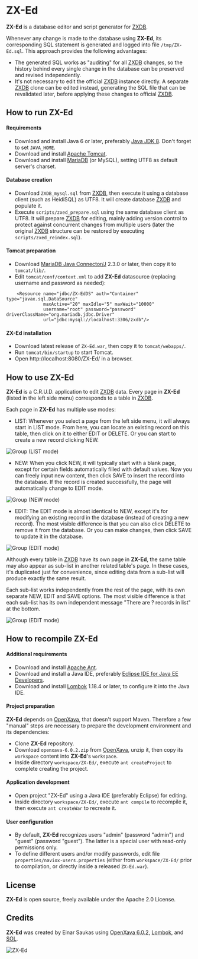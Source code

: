 # ZX-Ed

**ZX-Ed** is a database editor and script generator for [ZXDB](https://github.com/zxdb/ZXDB).

Whenever any change is made to the database using **ZX-Ed**, its corresponding SQL statement is generated and logged into file `/tmp/ZX-Ed.sql`. This approach provides the following advantages:

* The generated SQL works as "auditing" for all [ZXDB](https://github.com/zxdb/ZXDB) changes, so the history behind every single change in the database can be preserved and revised independently.
* It's not necessary to edit the official [ZXDB](https://github.com/zxdb/ZXDB) instance directly. A separate [ZXDB](https://github.com/zxdb/ZXDB) clone can be edited instead, generating the SQL file that can be revalidated later, before applying these changes to official [ZXDB](https://github.com/zxdb/ZXDB).


## How to run ZX-Ed

#### Requirements

* Download and install Java 6 or later, preferably [Java JDK 8](https://www.oracle.com/technetwork/java/javase/downloads/). Don't forget to set `JAVA_HOME`.
* Download and install [Apache Tomcat](https://tomcat.apache.org/).
* Download and install [MariaDB](https://downloads.mariadb.org/) (or MySQL), setting UTF8 as default server's charset.


#### Database creation

* Download `ZXDB_mysql.sql` from [ZXDB](https://github.com/zxdb/ZXDB), then execute it using a database client (such as HeidiSQL) as UTF8. It will create database [ZXDB](https://github.com/zxdb/ZXDB) and populate it.
* Execute `scripts/zxed_prepare.sql` using the same database client as UTF8. It will prepare [ZXDB](https://github.com/zxdb/ZXDB) for editing, mainly adding version control to protect against concurrent changes from multiple users (later the original [ZXDB](https://github.com/zxdb/ZXDB) structure can be restored by executing `scripts/zxed_reindex.sql`).


#### Tomcat preparation

* Download [MariaDB Java Connector/J](https://downloads.mariadb.org/) 2.3.0 or later, then copy it to `tomcat/lib/`.
* Edit `tomcat/conf/context.xml` to add **ZX-Ed** datasource (replacing username and password as needed):
```
    <Resource name="jdbc/ZX-EdDS" auth="Container" type="javax.sql.DataSource"
              maxActive="20" maxIdle="5" maxWait="10000"
              username="root" password="password" driverClassName="org.mariadb.jdbc.Driver"
              url="jdbc:mysql://localhost:3306/zxdb"/>
```


#### ZX-Ed installation

* Download latest release of `ZX-Ed.war`, then copy it to `tomcat/webapps/`.
* Run `tomcat/bin/startup` to start Tomcat.
* Open http://localhost:8080/ZX-Ed/ in a browser.


## How to use ZX-Ed

**ZX-Ed** is a C.R.U.D. application to edit [ZXDB](https://github.com/zxdb/ZXDB) data. Every page in **ZX-Ed** (listed in the left side menu) corresponds to a table in [ZXDB](https://github.com/zxdb/ZXDB).

Each page in **ZX-Ed** has multiple use modes:

* LIST: Whenever you select a page from the left side menu, it will always start in LIST mode. From here, you can locate an existing record on this table, then click on it to either EDIT or DELETE. Or you can start to create a new record clicking NEW.

![Group (LIST mode)](images/list.png)

* NEW: When you click NEW, it will typically start with a blank page, except for certain fields automatically filled with default values. Now you can freely input new content, then click SAVE to insert the record into the database. If the record is created successfully, the page will automatically change to EDIT mode.

![Group (NEW mode)](images/new.png)

* EDIT: The EDIT mode is almost identical to NEW, except it's for modifying an existing record in the database (instead of creating a new record). The most visible difference is that you can also click DELETE to remove it from the database. Or you can make changes, then click SAVE to update it in the database.

![Group (EDIT mode)](images/edit.png)

Although every table in [ZXDB](https://github.com/zxdb/ZXDB) have its own page in **ZX-Ed**, the same table may also appear as sub-list in another related table's page. In these cases, it's duplicated just for convenience, since editing data from a sub-list will produce exactly the same result.

Each sub-list works independently from the rest of the page, with its own separate NEW, EDIT and SAVE options. The most visible difference is that each sub-list has its own independent message "There are ? records in list" at the bottom.

![Group (EDIT mode)](images/sublist.png)


## How to recompile ZX-Ed

#### Additional requirements

* Download and install [Apache Ant](https://ant.apache.org/).
* Download and install a Java IDE, preferably [Eclipse IDE for Java EE Developers](http://www.eclipse.org/downloads/packages/).
* Download and install [Lombok](https://projectlombok.org/) 1.18.4 or later, to configure it into the Java IDE.


#### Project preparation

**ZX-Ed** depends on [OpenXava](https://sourceforge.net/projects/openxava/), that doesn't support Maven. Therefore a few "manual" steps are necessary to prepare the development environment and its dependencies:

* Clone **ZX-Ed** repository.
* Download `openxava-6.0.2.zip` from [OpenXava](https://sourceforge.net/projects/openxava/), unzip it, then copy its `workspace` content into **ZX-Ed**'s `workspace`.
* Inside directory `workspace/ZX-Ed/`, execute `ant createProject` to complete creating the project.


#### Application development

* Open project "ZX-Ed" using a Java IDE (preferably Eclipse) for editing.
* Inside directory `workspace/ZX-Ed/`, execute `ant compile` to recompile it, then execute `ant createWar` to recreate it.


#### User configuration

* By default, **ZX-Ed** recognizes users "admin" (password "admin") and "guest" (password "guest"). The latter is a special user with read-only permissions only.
* To define different users and/or modify passwords, edit file `properties/naviox-users.properties` (either from `workspace/ZX-Ed/` prior to compilation, or directly inside a released `ZX-Ed.war`).


## License

**ZX-Ed** is open source, freely available under the Apache 2.0 License.


## Credits

**ZX-Ed** was created by Einar Saukas using [OpenXava 6.0.2](https://sourceforge.net/projects/openxava/), [Lombok](https://projectlombok.org/), and [SOL](http://summabr.github.io/sol/).


![ZX-Ed](images/ZX-Ed_8.png)
